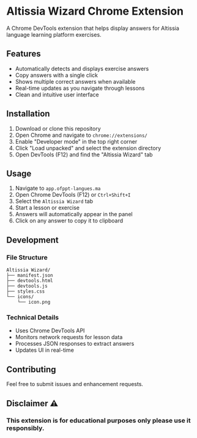 # Altissia Wizard Chrome Extension

A Chrome DevTools extension that helps display answers for Altissia language learning platform exercises.

## Features

- Automatically detects and displays exercise answers
- Copy answers with a single click
- Shows multiple correct answers when available
- Real-time updates as you navigate through lessons
- Clean and intuitive user interface

## Installation

1. Download or clone this repository
2. Open Chrome and navigate to `chrome://extensions/`
3. Enable "Developer mode" in the top right corner
4. Click "Load unpacked" and select the extension directory
5. Open DevTools (F12) and find the "Altissia Wizard" tab

## Usage

1. Navigate to `app.ofppt-langues.ma`
2. Open Chrome DevTools (F12) or `Ctrl+Shift+I`
3. Select the `Altissia Wizard` tab
4. Start a lesson or exercise
5. Answers will automatically appear in the panel
6. Click on any answer to copy it to clipboard

## Development

### File Structure

```
Altissia Wizard/
├── manifest.json
├── devtools.html
├── devtools.js
├── styles.css
└── icons/
    └── icon.png
```

### Technical Details
- Uses Chrome DevTools API
- Monitors network requests for lesson data
- Processes JSON responses to extract answers
- Updates UI in real-time

## Contributing

Feel free to submit issues and enhancement requests.

## Disclaimer ⚠️

### This extension is for educational purposes only please use it responsibly.